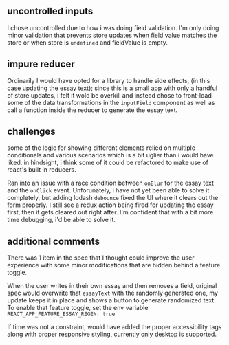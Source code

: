 ## uncontrolled inputs
I chose uncontrolled due to how i was doing field validation.  I'm only doing minor validation that prevents store updates when field value matches the store or when store is `undefined` and fieldValue is empty.

## impure reducer
Ordinarily I would have opted for a library to handle side effects, (in this case updating the essay text); since this is a small app with only a handful of store updates, i felt it wold be overkill and instead chose to front-load some of the data transformations in the `inputField` component as well as call a function inside the reducer to generate the essay text.

## challenges
some of the logic for showing different elements relied on multiple conditionals and various scenarios which is a bit uglier than i would have liked.  in hindsight, i think some of it could be refactored to make use of react's built in reducers.  

Ran into an issue with a race condition between `onBlur` for the essay text and the `onClick` event.  Unforunately, i have not yet been able to solve it completely, but adding lodash `debounce` fixed the UI where it clears out the form properly.  I still see a redux action being fired for updating the essay first, then it gets cleared out right after.  I'm confident that with a bit more time debugging, i'd be able to solve it.

## additional comments
There was 1 item in the spec that I thought could improve the user experience with some minor modifications that are hidden behind a feature toggle.

When the user writes in their own essay and then removes a field, original spec would overwrite that `essayText` with the randomly generated one, my update keeps it in place and shows a button to generate randomized text.  To enable that feature toggle, set the env variable `REACT_APP_FEATURE_ESSAY_REGEN: true`

If time was not a constraint, would have added the proper accessibility tags along with proper responsive styling, currently only desktop is supported.
